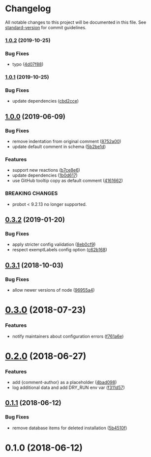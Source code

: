 # Changelog

All notable changes to this project will be documented in this file. See [standard-version](https://github.com/conventional-changelog/standard-version) for commit guidelines.

### [1.0.2](https://github.com/dessant/reaction-comments-app/compare/v1.0.1...v1.0.2) (2019-10-25)


### Bug Fixes

* typo ([4d07f88](https://github.com/dessant/reaction-comments-app/commit/4d07f8852771104cbf7897c3e7b0238e113ae01a))

### [1.0.1](https://github.com/dessant/reaction-comments-app/compare/v1.0.0...v1.0.1) (2019-10-25)


### Bug Fixes

* update dependencies ([cbd2cce](https://github.com/dessant/reaction-comments-app/commit/cbd2cceabbf7c37c558cdfa931f46744a671d0ad))

## [1.0.0](https://github.com/dessant/reaction-comments-app/compare/v0.3.2...v1.0.0) (2019-06-09)


### Bug Fixes

* remove indentation from original comment ([8752a00](https://github.com/dessant/reaction-comments-app/commit/8752a00))
* update default comment in schema ([5b2be1d](https://github.com/dessant/reaction-comments-app/commit/5b2be1d))


### Features

* support new reactions ([b7ce8e6](https://github.com/dessant/reaction-comments-app/commit/b7ce8e6))
* update dependencies ([1b0d617](https://github.com/dessant/reaction-comments-app/commit/1b0d617))
* use GitHub tooltip copy as default comment ([4161662](https://github.com/dessant/reaction-comments-app/commit/4161662))


### BREAKING CHANGES

* probot < 9.2.13 no longer supported.



<a name="0.3.2"></a>
## [0.3.2](https://github.com/dessant/reaction-comments-app/compare/v0.3.1...v0.3.2) (2019-01-20)


### Bug Fixes

* apply stricter config validation ([8eb0cf9](https://github.com/dessant/reaction-comments-app/commit/8eb0cf9))
* respect exemptLabels config option ([c62b168](https://github.com/dessant/reaction-comments-app/commit/c62b168))



<a name="0.3.1"></a>
## [0.3.1](https://github.com/dessant/reaction-comments-app/compare/v0.3.0...v0.3.1) (2018-10-03)


### Bug Fixes

* allow newer versions of node ([96955a4](https://github.com/dessant/reaction-comments-app/commit/96955a4))



<a name="0.3.0"></a>
# [0.3.0](https://github.com/dessant/reaction-comments-app/compare/v0.2.0...v0.3.0) (2018-07-23)


### Features

* notify maintainers about configuration errors ([f761a6e](https://github.com/dessant/reaction-comments-app/commit/f761a6e))



<a name="0.2.0"></a>
# [0.2.0](https://github.com/dessant/reaction-comments-app/compare/v0.1.1...v0.2.0) (2018-06-27)


### Features

* add {comment-author} as a placeholder ([4bad098](https://github.com/dessant/reaction-comments-app/commit/4bad098))
* log additional data and add DRY_RUN env var ([f311d57](https://github.com/dessant/reaction-comments-app/commit/f311d57))



<a name="0.1.1"></a>
## [0.1.1](https://github.com/dessant/reaction-comments-app/compare/v0.1.0...v0.1.1) (2018-06-12)


### Bug Fixes

* remove database items for deleted installation ([5b4510f](https://github.com/dessant/reaction-comments-app/commit/5b4510f))



<a name="0.1.0"></a>
# 0.1.0 (2018-06-12)
